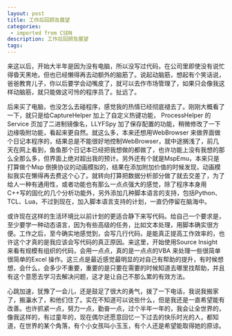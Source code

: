 ```yaml
---
layout: post
title: 工作后回顾及展望
categories: 
 - imported from CSDN
description: 工作后回顾及展望
tags: 
---
```


来这以后，开始大半年是因为没有电脑，所以没写过代码，在公司里即使没有说忙得昏天黑地，但也已经懒得再去动额外的脑筋了。说起动脑筋，想起有个笑话说，爸爸教育儿子，你以后要学会动嘴皮了，就可以去作市场管理了，如果只会像我这样动脑筋，就只能做这可怜的程序员了。扯远了。

后来买了电脑，也没怎么去碰程序，感觉我的热情已经彻底褪去了。刚刚大概看了一下，就只是给CaptureHelper 加上了自定义热键功能， ProcessHelper 的Service 页加了二进制镜像名，LLYFSpy 加了保存配置的功能，稍微修改了一下边缘吸附功能，看起来更自然。就这么多，本来还想用WebBrowser 来做界面做个日记本程序的，结果总是不能很好地控制WebBrowser，就中途搁浅了，前几天在网上看到，鱼鱼那个日记本已经把我想做的都做了，也许功能上没有我想的那么全那么多，但界面上绝对超出我的预计。另外还有个就是MspEmu，本来只是打算做个Msp 倒换协议的动画模拟的，结果在添加附加价值的时候发现，动画模拟我实在懒得再去费这个心了。就转向打算把数据分析部分做了就去交差了，为了给人一种有通用性，或者功能也有那么一点点强大的感觉，除了程序本身用C++写的固化的几个分析功能外，另外添加几种脚本语言的支持，包括Python、TCL、Lua，不过到现在，加入脚本语言支持的计划，一直仍停留在脑海中。

或许现在这样的生活环境比以前计划的更适合静下来写代码。给自己一个要求是，至少要学一种动态语言，因为有些高级的任务，比如文本处理，用脚本确实很方便。工作之后，至今确实地感觉到，会写几行代码，是能真正提高工作效率的，也许这个才真的是我应该会写代码的真正原因。来这里，开始使用Source Insight 来看有规模有组织的代码，会用一点点，真的是一点点的VBA 来处理一些很简单很简单的Excel 操作。这三点是最近感觉最明显的对自己有帮助的提升，有时候想想，会什么，会多少不重要，重要的是只要在需要的时候知道去哪里找帮助，并且有这个意愿去学习去解决问题，这才是让自己不那么累的有效方法。

心跳加速，犹豫了一会儿，还是鼓足了很大的勇气，拨了一下电话，我说我搬家了，搬灜水了，和他们住了。实在不知道可以说些什么，但是我还是一直希望能有改善。也许抓紧一点，努力一点，勤奋一点，过个半年一年的，我会让全世界的，像我这样的，有过童年的，现在偶尔还愿意回忆一下过去的快乐时光的人，都知道，在世界的某个角落，有个小女孩叫小玉玉，有个人还是希望能取得她的原谅。
